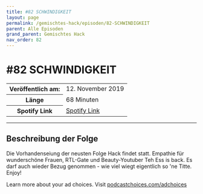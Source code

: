 ```yaml
---
title: #82 SCHWINDIGKEIT
layout: page
permalink: /gemischtes-hack/episoden/82-SCHWINDIGKEIT
parent: Alle Episoden
grand_parent: Gemischtes Hack
nav_order: 82
---
```


# #82 SCHWINDIGKEIT
<table class="resp-table dcf-table dcf-table-responsive dcf-table-bordered dcf-table-striped dcf-w-100%">
                    <tbody>
                        <tr>
                            <th scope="row">Veröffentlich am:</th>
                            <td data-label="Veröffentlich am:">12. November 2019</td>
                        </tr>
                        <tr>
                            <th scope="row">Länge </th>
                            <td data-label="Länge ">68 Minuten</td>
                        </tr><tr>
                                <th scope="row">Spotify Link</th>
                                <td data-label="Spotify Link"><a href="https://open.spotify.com/episode/0RqDywj0uBwXaiyLGVx7kr">Spotify Link</a></td>
                            </tr></tbody>
                </table>

***

## Beschreibung der Folge

<div>
<p>Die Vorhandenseiung der neusten Folge Hack findet statt. Empathie für wunderschöne Frauen, RTL-Gate und Beauty-Youtuber Teh Ess is back. Es darf auch wieder Bezug genommen - wie viel wiegt eigentlich so 'ne Titte. Enjoy!</p><p> </p><p>Learn more about your ad choices. Visit <a href="https://podcastchoices.com/adchoices">podcastchoices.com/adchoices</a></p>  
</div>

